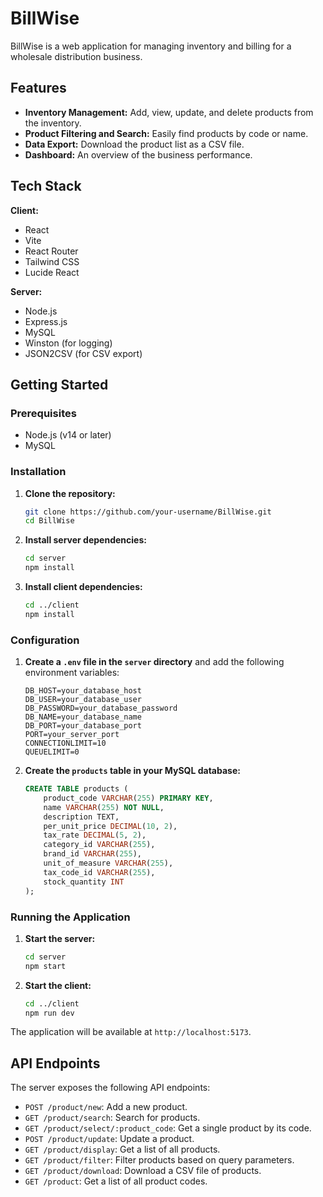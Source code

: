 # BillWise

BillWise is a web application for managing inventory and billing for a wholesale distribution business.

## Features

*   **Inventory Management:** Add, view, update, and delete products from the inventory.
*   **Product Filtering and Search:** Easily find products by code or name.
*   **Data Export:** Download the product list as a CSV file.
*   **Dashboard:** An overview of the business performance.

## Tech Stack

**Client:**
*   React
*   Vite
*   React Router
*   Tailwind CSS
*   Lucide React

**Server:**
*   Node.js
*   Express.js
*   MySQL
*   Winston (for logging)
*   JSON2CSV (for CSV export)

## Getting Started

### Prerequisites

*   Node.js (v14 or later)
*   MySQL

### Installation

1.  **Clone the repository:**
    ```bash
    git clone https://github.com/your-username/BillWise.git
    cd BillWise
    ```

2.  **Install server dependencies:**
    ```bash
    cd server
    npm install
    ```

3.  **Install client dependencies:**
    ```bash
    cd ../client
    npm install
    ```

### Configuration

1.  **Create a `.env` file in the `server` directory** and add the following environment variables:
    ```
    DB_HOST=your_database_host
    DB_USER=your_database_user
    DB_PASSWORD=your_database_password
    DB_NAME=your_database_name
    DB_PORT=your_database_port
    PORT=your_server_port
    CONNECTIONLIMIT=10
    QUEUELIMIT=0
    ```

2.  **Create the `products` table in your MySQL database:**
    ```sql
    CREATE TABLE products (
        product_code VARCHAR(255) PRIMARY KEY,
        name VARCHAR(255) NOT NULL,
        description TEXT,
        per_unit_price DECIMAL(10, 2),
        tax_rate DECIMAL(5, 2),
        category_id VARCHAR(255),
        brand_id VARCHAR(255),
        unit_of_measure VARCHAR(255),
        tax_code_id VARCHAR(255),
        stock_quantity INT
    );
    ```

### Running the Application

1.  **Start the server:**
    ```bash
    cd server
    npm start
    ```

2.  **Start the client:**
    ```bash
    cd ../client
    npm run dev
    ```

The application will be available at `http://localhost:5173`.

## API Endpoints

The server exposes the following API endpoints:

*   `POST /product/new`: Add a new product.
*   `GET /product/search`: Search for products.
*   `GET /product/select/:product_code`: Get a single product by its code.
*   `POST /product/update`: Update a product.
*   `GET /product/display`: Get a list of all products.
*   `GET /product/filter`: Filter products based on query parameters.
*   `GET /product/download`: Download a CSV file of products.
*   `GET /product`: Get a list of all product codes.
